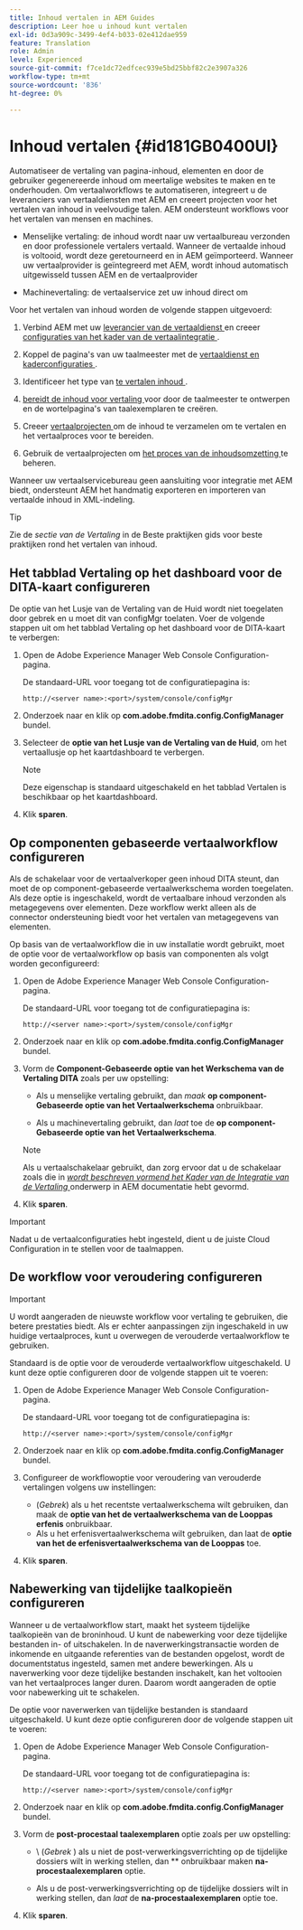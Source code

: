 ```yaml
---
title: Inhoud vertalen in AEM Guides
description: Leer hoe u inhoud kunt vertalen
exl-id: 0d3a909c-3499-4ef4-b033-02e412dae959
feature: Translation
role: Admin
level: Experienced
source-git-commit: f7ce1dc72edfcec939e5bd25bbf82c2e3907a326
workflow-type: tm+mt
source-wordcount: '836'
ht-degree: 0%

---
```


# Inhoud vertalen {#id181GB0400UI}

Automatiseer de vertaling van pagina-inhoud, elementen en door de gebruiker gegenereerde inhoud om meertalige websites te maken en te onderhouden. Om vertaalworkflows te automatiseren, integreert u de leveranciers van vertaaldiensten met AEM en creeert projecten voor het vertalen van inhoud in veelvoudige talen. AEM ondersteunt workflows voor het vertalen van mensen en machines.

- Menselijke vertaling: de inhoud wordt naar uw vertaalbureau verzonden en door professionele vertalers vertaald. Wanneer de vertaalde inhoud is voltooid, wordt deze geretourneerd en in AEM geïmporteerd. Wanneer uw vertaalprovider is geïntegreerd met AEM, wordt inhoud automatisch uitgewisseld tussen AEM en de vertaalprovider

- Machinevertaling: de vertaalservice zet uw inhoud direct om


Voor het vertalen van inhoud worden de volgende stappen uitgevoerd:

1. Verbind AEM met uw [ leverancier van de vertaaldienst ](https://helpx.adobe.com/experience-manager/6-5/sites/administering/using/tc-tic.html#ConnectingtoaTranslationServiceProvider) en creeer [ configuraties van het kader van de vertaalintegratie ](https://helpx.adobe.com/experience-manager/6-5/sites/administering/using/tc-tic.html#CreatingaTranslationIntegrationConfiguration).

1. Koppel de pagina&#39;s van uw taalmeester met de [ vertaaldienst en kaderconfiguraties ](https://helpx.adobe.com/experience-manager/6-5/sites/administering/using/tc-tic.html#ConfiguringPagesforTranslation).

1. Identificeer het type van [ te vertalen inhoud ](https://helpx.adobe.com/experience-manager/6-5/sites/administering/using/tc-rules.html).

1. [ bereidt de inhoud voor vertaling ](https://helpx.adobe.com/experience-manager/6-5/sites/administering/using/tc-prep.html) voor door de taalmeester te ontwerpen en de wortelpagina&#39;s van taalexemplaren te creëren.

1. Creeer [ vertaalprojecten ](https://helpx.adobe.com/experience-manager/6-5/sites/administering/using/tc-manage.html) om de inhoud te verzamelen om te vertalen en het vertaalproces voor te bereiden.

1. Gebruik de vertaalprojecten om [ het proces van de inhoudsomzetting ](https://helpx.adobe.com/experience-manager/6-5/sites/administering/using/tc-manage.html) te beheren.


Wanneer uw vertaalservicebureau geen aansluiting voor integratie met AEM biedt, ondersteunt AEM het handmatig exporteren en importeren van vertaalde inhoud in XML-indeling.

>[!TIP]
>
> Zie de *sectie van de Vertaling* in de Beste praktijken gids voor beste praktijken rond het vertalen van inhoud.

## Het tabblad Vertaling op het dashboard voor de DITA-kaart configureren

De optie van het Lusje van de Vertaling van de Huid wordt niet toegelaten door gebrek en u moet dit van configMgr toelaten. Voer de volgende stappen uit om het tabblad Vertaling op het dashboard voor de DITA-kaart te verbergen:

1. Open de Adobe Experience Manager Web Console Configuration-pagina.

   De standaard-URL voor toegang tot de configuratiepagina is:

   ```http
   http://<server name>:<port>/system/console/configMgr
   ```

1. Onderzoek naar en klik op **com.adobe.fmdita.config.ConfigManager** bundel.

1. Selecteer de **optie van het Lusje van de Vertaling van de Huid**, om het vertaallusje op het kaartdashboard te verbergen.

   >[!NOTE]
   >
   > Deze eigenschap is standaard uitgeschakeld en het tabblad Vertalen is beschikbaar op het kaartdashboard.

1. Klik **sparen**.

## Op componenten gebaseerde vertaalworkflow configureren

Als de schakelaar voor de vertaalverkoper geen inhoud DITA steunt, dan moet de op component-gebaseerde vertaalwerkschema worden toegelaten. Als deze optie is ingeschakeld, wordt de vertaalbare inhoud verzonden als metagegevens over elementen. Deze workflow werkt alleen als de connector ondersteuning biedt voor het vertalen van metagegevens van elementen.

Op basis van de vertaalworkflow die in uw installatie wordt gebruikt, moet de optie voor de vertaalworkflow op basis van componenten als volgt worden geconfigureerd:

1. Open de Adobe Experience Manager Web Console Configuration-pagina.

   De standaard-URL voor toegang tot de configuratiepagina is:

   ```http
   http://<server name>:<port>/system/console/configMgr
   ```

1. Onderzoek naar en klik op **com.adobe.fmdita.config.ConfigManager** bundel.

1. Vorm de **Component-Gebaseerde optie van het Werkschema van de Vertaling DITA** zoals per uw opstelling:

   - Als u menselijke vertaling gebruikt, dan *maak* **op component-Gebaseerde optie van het Vertaalwerkschema** onbruikbaar.

   - Als u machinevertaling gebruikt, dan *laat* toe de **op component-Gebaseerde optie van het Vertaalwerkschema**.

   >[!NOTE]
   >
   > Als u vertaalschakelaar gebruikt, dan zorg ervoor dat u de schakelaar zoals die in *[wordt beschreven vormend het Kader van de Integratie van de Vertaling ](https://helpx.adobe.com/experience-manager/6-5/sites/administering/using/tc-tic.html)* onderwerp in AEM documentatie hebt gevormd.

1. Klik **sparen**.

>[!IMPORTANT]
>
> Nadat u de vertaalconfiguraties hebt ingesteld, dient u de juiste Cloud Configuration in te stellen voor de taalmappen.

## De workflow voor veroudering configureren

>[!IMPORTANT]
> 
> U wordt aangeraden de nieuwste workflow voor vertaling te gebruiken, die betere prestaties biedt. Als er echter aanpassingen zijn ingeschakeld in uw huidige vertaalproces, kunt u overwegen de verouderde vertaalworkflow te gebruiken.

Standaard is de optie voor de verouderde vertaalworkflow uitgeschakeld. U kunt deze optie configureren door de volgende stappen uit te voeren:

1. Open de Adobe Experience Manager Web Console Configuration-pagina.

   De standaard-URL voor toegang tot de configuratiepagina is:

   ```http
   http://<server name>:<port>/system/console/configMgr
   ```

1. Onderzoek naar en klik op **com.adobe.fmdita.config.ConfigManager** bundel.

1. Configureer de workflowoptie voor veroudering van verouderde vertalingen volgens uw instellingen:

   - (*Gebrek*) als u het recentste vertaalwerkschema wilt gebruiken, dan maak de **optie van het de vertaalwerkschema van de Looppas erfenis** onbruikbaar.
   - Als u het erfenisvertaalwerkschema wilt gebruiken, dan laat de **optie van het de erfenisvertaalwerkschema van de Looppas** toe.

1. Klik **sparen**.






<!---

This was added for 2406 CS IG

## Configure the legacy translation workflow 

It is recommended that you use the latest translation workflow, which provides enhanced performance. However, you can configure the legacy translation workflow if necessary.

Based on the translation workflow used in your setup, provide the following (property) details to configure the legacy translation workflow: the component-based translation workflow option should be configured as follows:

1.  Open the Adobe Experience Manager Web Console Configuration page.

    The default URL to access the configuration page is:

    ! Add the syntax of http as given in previous config

    Note: Configure htttp code as given in previous sample
    

1.  Search for and click on the **com.adobe.fmdita.config.ConfigManager** bundle.



1.  Configure the **Run legacy translation workflow** option as per your setup:

    -   If you use the latest translation workflow, then *Disable* \( `false`\) the **Run legacy translation workflow** option. The latest translation workflow is enabled by default. <br> 

    -   If you use the legacy translation, then *Enable \( `true`\)* the **Run legacy translation workflow** option.

1.  Click **Save**.


--->


## Nabewerking van tijdelijke taalkopieën configureren

Wanneer u de vertaalworkflow start, maakt het systeem tijdelijke taalkopieën van de broninhoud. U kunt de nabewerking voor deze tijdelijke bestanden in- of uitschakelen. In de naverwerkingstransactie worden de inkomende en uitgaande referenties van de bestanden opgelost, wordt de documentstatus ingesteld, samen met andere bewerkingen. Als u naverwerking voor deze tijdelijke bestanden inschakelt, kan het voltooien van het vertaalproces langer duren. Daarom wordt aangeraden de optie voor nabewerking uit te schakelen.

De optie voor naverwerken van tijdelijke bestanden is standaard uitgeschakeld. U kunt deze optie configureren door de volgende stappen uit te voeren:

1. Open de Adobe Experience Manager Web Console Configuration-pagina.

   De standaard-URL voor toegang tot de configuratiepagina is:

   ```http
   http://<server name>:<port>/system/console/configMgr
   ```

1. Onderzoek naar en klik op **com.adobe.fmdita.config.ConfigManager** bundel.

1. Vorm de **post-procestaal taalexemplaren** optie zoals per uw opstelling:

   - \ (*Gebrek* \) als u niet de post-verwerkingsverrichting op de tijdelijke dossiers wilt in werking stellen, dan ** onbruikbaar maken **na-procestaalexemplaren** optie.

   - Als u de post-verwerkingsverrichting op de tijdelijke dossiers wilt in werking stellen, dan *laat* de **na-procestaalexemplaren** optie toe.

1. Klik **sparen**.
